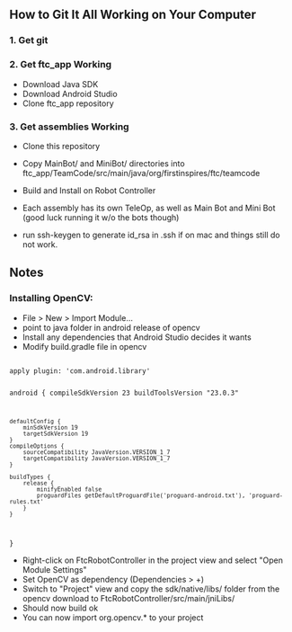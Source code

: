 ## How to Git It All Working on Your Computer

### 1. Get git

### 2. Get ftc_app Working
- Download Java SDK
- Download Android Studio
- Clone ftc_app repository

### 3. Get assemblies Working
- Clone this repository
- Copy MainBot/ and MiniBot/ directories into ftc_app/TeamCode/src/main/java/org/firstinspires/ftc/teamcode
- Build and Install on Robot Controller
- Each assembly has its own TeleOp, as well as Main Bot and Mini Bot (good luck running it w/o the bots though)

- run ssh-keygen to generate id_rsa in .ssh if on mac and things still do not work.

## Notes

### Installing OpenCV:
- File > New > Import Module...
- point to java folder in android release of opencv
- Install any dependencies that Android Studio decides it wants
- Modify build.gradle file in opencv
<code>
apply plugin: 'com.android.library'

android {
    compileSdkVersion 23
    buildToolsVersion "23.0.3"

    defaultConfig {
        minSdkVersion 19
        targetSdkVersion 19
    }
    compileOptions {
        sourceCompatibility JavaVersion.VERSION_1_7
        targetCompatibility JavaVersion.VERSION_1_7
    }

    buildTypes {
        release {
            minifyEnabled false
            proguardFiles getDefaultProguardFile('proguard-android.txt'), 'proguard-rules.txt'
        }
    }
}
</code>
- Right-click on FtcRobotController in the project view and select "Open Module Settings"
- Set OpenCV as dependency (Dependencies > +)
- Switch to "Project" view and copy the sdk/native/libs/ folder from the opencv download to FtcRobotController/src/main/jniLibs/
- Should now build ok
- You can now import org.opencv.* to your project
